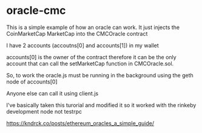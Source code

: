 # oracle-cmc

This is a simple example of how an oracle can work.  It just injects the CoinMarketCap MarketCap into the CMCOracle contract

I have 2 accounts (accoutns[0] and accounts[1]) in my wallet 

accounts[0] is the owner of the contract therefore it can be the only account that can call the setMarketCap function in CMCOracle.sol.

So, to work the oracle.js must be running in the background using the geth node of accounts[0]

Anyone else can call it using client.js

I've basically taken this turorial and modified it so it worked with the rinkeby development node not testrpc

https://kndrck.co/posts/ethereum_oracles_a_simple_guide/



